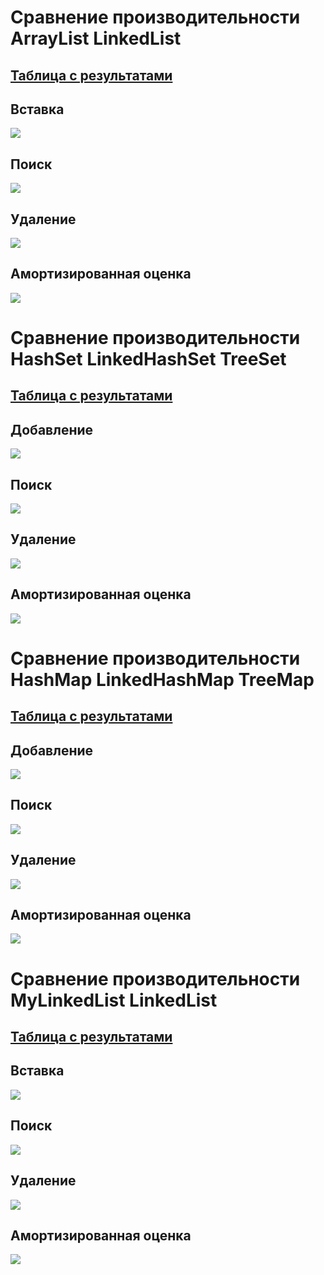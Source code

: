 # Сравнение производительности ArrayList LinkedList
## [Таблица с результатами](./reports/report.csv)
## Вставка
![](./images/ArraylistAdd.png)
## Поиск
![](./images/ArraylistIndexof.png)
## Удаление
![](./images/ArraylistRemove.png)
## Амортизированная оценка
![](./images/ArraylistMix.png)

# Сравнение производительности HashSet LinkedHashSet TreeSet
## [Таблица с результатами](./reports/report_set.csv)
## Добавление
![](./images/SetAdd.png)
## Поиск
![](./images/SetContains.png)
## Удаление
![](./images/SetRemove.png)
## Амортизированная оценка
![](./images/SetMix.png)

# Сравнение производительности HashMap LinkedHashMap TreeMap
## [Таблица с результатами](./reports/report_map.csv)
## Добавление 
![](./images/MapAdd.png)
## Поиск
![](./images/MapContains.png)
## Удаление
![](./images/MapRemove.png)
## Амортизированная оценка
![](./images/MapMix.png)

# Сравнение производительности MyLinkedList LinkedList 
## [Таблица с результатами](./reports/report_mylinkedlist.csv)
## Вставка
![](./images/MylistAdd.png)
## Поиск
![](./images/MylistGet.png)
## Удаление
![](./images/MyLinkedRemove.png)
## Амортизированная оценка
![](./images/MylinkedMix.png)
